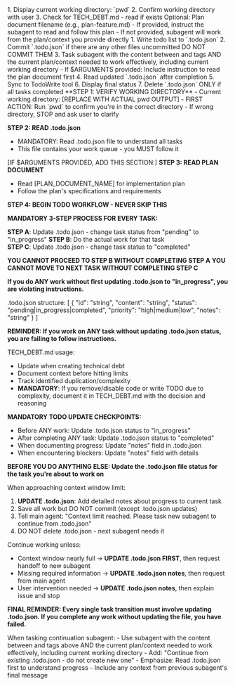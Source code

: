 <PreChecks>
1. Display current working directory: `pwd`
2. Confirm working directory with user
3. Check for TECH_DEBT.md - read if exists
</PreChecks>

<Arguments>
Optional: Plan document filename (e.g., plan-feature.md)
- If provided, instruct the subagent to read and follow this plan
- If not provided, subagent will work from the plan/context you provide directly
</Arguments>

<Steps>
1. Write todo list to `.todo.json`
2. Commit `.todo.json` if there are any other files uncommitted DO NOT COMMIT THEM
3. Task subagent with the content between <SubagentInstructions> and </SubagentInstructions> tags AND the current plan/context needed to work effectively, including current working directory
   - If $ARGUMENTS provided: Include instruction to read the plan document first
4. Read updated `.todo.json` after completion
5. Sync to TodoWrite tool
6. Display final status
7. Delete `.todo.json` ONLY if all tasks completed
</Steps>

<SubagentInstructions>
**STEP 1: VERIFY WORKING DIRECTORY**
- Current working directory: [REPLACE WITH ACTUAL pwd OUTPUT]
- FIRST ACTION: Run `pwd` to confirm you're in the correct directory
- If wrong directory, STOP and ask user to clarify

**STEP 2: READ .todo.json**
- MANDATORY: Read .todo.json file to understand all tasks
- This file contains your work queue - you MUST follow it

[IF $ARGUMENTS PROVIDED, ADD THIS SECTION:]
**STEP 3: READ PLAN DOCUMENT**
- Read [PLAN_DOCUMENT_NAME] for implementation plan
- Follow the plan's specifications and requirements

**STEP 4: BEGIN TODO WORKFLOW - NEVER SKIP THIS**

**MANDATORY 3-STEP PROCESS FOR EVERY TASK:**

**STEP A**: Update .todo.json - change task status from "pending" to "in_progress"
**STEP B**: Do the actual work for that task  
**STEP C**: Update .todo.json - change task status to "completed"

**YOU CANNOT PROCEED TO STEP B WITHOUT COMPLETING STEP A**
**YOU CANNOT MOVE TO NEXT TASK WITHOUT COMPLETING STEP C**

**If you do ANY work without first updating .todo.json to "in_progress", you are violating instructions.**

.todo.json structure:
[
  {
    "id": "string",
    "content": "string", 
    "status": "pending|in_progress|completed",
    "priority": "high|medium|low",
    "notes": "string"
  }
]

**REMINDER: If you work on ANY task without updating .todo.json status, you are failing to follow instructions.**

TECH_DEBT.md usage:
- Update when creating technical debt
- Document context before hitting limits
- Track identified duplication/complexity
- **MANDATORY**: If you remove/disable code or write TODO due to complexity, document it in TECH_DEBT.md with the decision and reasoning

**MANDATORY TODO UPDATE CHECKPOINTS:**
- Before ANY work: Update .todo.json status to "in_progress"
- After completing ANY task: Update .todo.json status to "completed"
- When documenting progress: Update "notes" field in .todo.json
- When encountering blockers: Update "notes" field with details

**BEFORE YOU DO ANYTHING ELSE: Update the .todo.json file status for the task you're about to work on**

When approaching context window limit:
1. **UPDATE .todo.json**: Add detailed notes about progress to current task
2. Save all work but DO NOT commit (except .todo.json updates)
3. Tell main agent: "Context limit reached. Please task new subagent to continue from .todo.json"
4. DO NOT delete .todo.json - next subagent needs it

Continue working unless:
- Context window nearly full → **UPDATE .todo.json FIRST**, then request handoff to new subagent  
- Missing required information → **UPDATE .todo.json notes**, then request from main agent
- User intervention needed → **UPDATE .todo.json notes**, then explain issue and stop

**FINAL REMINDER: Every single task transition must involve updating .todo.json. If you complete any work without updating the file, you have failed.**

</SubagentInstructions>

<HandoffInstructions>
When tasking continuation subagent:
- Use subagent with the content between <SubagentInstructions> and </SubagentInstructions> tags above AND the current plan/context needed to work effectively, including current working directory
- Add: "Continue from existing .todo.json - do not create new one"
- Emphasize: Read .todo.json first to understand progress
- Include any context from previous subagent's final message
</HandoffInstructions>
